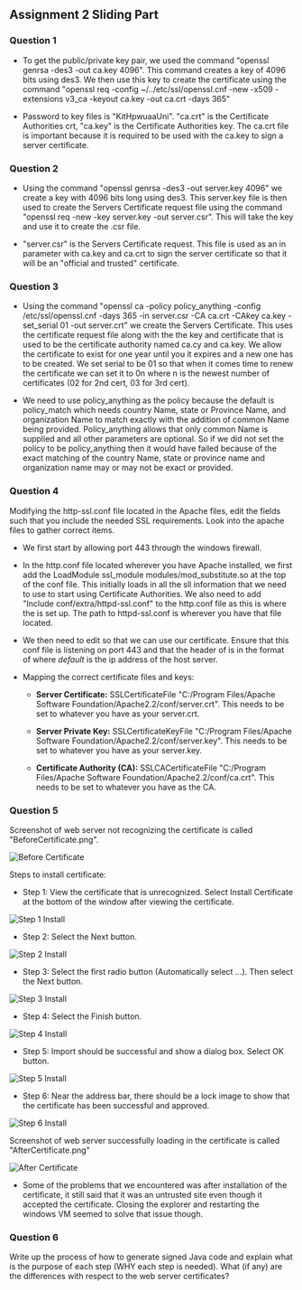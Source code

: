 ## Assignment 2 Sliding Part

### Question 1

- To get the public/private key pair, we used the command "openssl genrsa -des3 -out ca.key 4096". This command creates a key of 4096 bits using des3. We then use this key to create the certificate using the command "openssl req -config ~/../etc/ssl/openssl.cnf -new -x509 -extensions v3_ca -keyout ca.key -out ca.crt -days 365"

- Password to key files is "KitHpwuaaUni". "ca.crt" is the Certificate Authorities crt, "ca.key" is the Certificate Authorities key. The ca.crt file is important because it is required to be used with the ca.key to sign a server certificate. 

### Question 2

- Using the command "openssl genrsa -des3 -out server.key 4096" we create a key with 4096 bits long using des3. This server.key file is then used to create the Servers Certificate request file using the command "openssl req -new -key server.key -out server.csr". This will take the key and use it to create the .csr file.

- "server.csr" is the Servers Certificate request. This file is used as an in parameter with ca.key and ca.crt to sign the server certificate so that it will be an "official and trusted" certificate.

### Question 3

- Using the command "openssl ca -policy policy_anything -config /etc/ssl/openssl.cnf -days 365 -in server.csr -CA ca.crt -CAkey ca.key -set_serial 01 -out server.crt" we create the Servers Certificate. This uses the certificate request file along with the the key and certificate that is used to be the certificate authority named ca.cy and ca.key. We allow the certificate to exist for one year until you it expires and a new one has to be created. We set serial to be 01 so that when it comes time to renew the certificate we can set it to 0n where n is the newest number of certificates (02 for 2nd cert, 03 for 3rd cert). 

- We need to use policy_anything as the policy because the default is policy_match which needs country Name, state or Province Name, and organization Name to match exactly with the addition of common Name being provided. Policy_anything allows that only common Name is supplied and all other parameters are optional. So if we did not set the policy to be policy_anything then it would have failed because of the exact matching of the country Name, state or province name and organization name may or may not be exact or provided.

### Question 4

Modifying the http-ssl.conf file located in the Apache files, edit the <Virtualhost> fields such that you include the needed SSL requirements. Look into the apache files to gather correct items.

- We first start by allowing port 443 through the windows firewall.

- In the http.conf file located wherever you have Apache installed, we first add the LoadModule ssl_module modules/mod_substitute.so at the top of the conf file. This initially loads in all the sll information that we need to use to start using Certificate Authorities. We also need to add "Include conf/extra/httpd-ssl.conf" to the http.conf file as this is where the <VirtualHost> is set up. The path to httpd-ssl.conf is wherever you have that file located.

- We then need to edit <VirtualHost> so that we can use our certificate. Ensure that this conf file is listening on port 443 and that the header of <virtualHost> is in the format of <VirtualHost _defualt::443> where _default_ is the ip address of the host server.

- Mapping the correct certificate files and keys:

  - <b>Server Certificate:</b> SSLCertificateFile "C:/Program Files/Apache Software Foundation/Apache2.2/conf/server.crt". This needs to be set to whatever you have as your server.crt.

  - <b>Server Private Key:</b> SSLCertificateKeyFile "C:/Program Files/Apache Software Foundation/Apache2.2/conf/server.key". This needs to be set to whatever you have as your server.key.

  - <b>Certificate Authority (CA):</b> SSLCACertificateFile "C:/Program Files/Apache Software Foundation/Apache2.2/conf/ca.crt". This needs to be set to whatever you have as the CA.

### Question 5

Screenshot of web server not recognizing the certificate is called "BeforeCertificate.png". 

![Before Certificate](./BeforeCertificate.png)

Steps to install certificate:

- Step 1: View the certificate that is unrecognized. Select Install Certificate at the bottom of the window after viewing the certificate.

![Step 1 Install](./InstallCertificate1.png)

- Step 2: Select the Next button.

![Step 2 Install](./InstallCertificate2.png)

- Step 3: Select the first radio button (Automatically select ...). Then select the Next button.

![Step 3 Install](./InstallCertificate3.png)

- Step 4: Select the Finish button.

![Step 4 Install](./InstallCertificate4.png)

- Step 5: Import should be successful and show a dialog box. Select OK button.

![Step 5 Install](./InstallCertificate5.png)

- Step 6: Near the address bar, there should be a lock image to show that the certificate has been successful and approved.

![Step 6 Install](./InstallCertificate6.png)

Screenshot of web server successfully loading in the certificate is called "AfterCertificate.png"

![After Certificate](./AfterCertificate.png)

- Some of the problems that we encountered was after installation of the certificate, it still said that it was an untrusted site even though it accepted the certificate. Closing the explorer and restarting the windows VM seemed to solve that issue though.

### Question 6

Write up the process of	how to generate signed Java code and explain what is the purpose of each step (WHY each step is needed). What (if any) are the differences with respect to the web server certificates?
